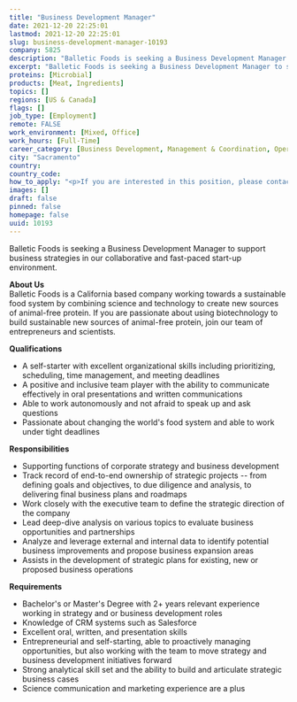 ```yaml
---
title: "Business Development Manager"
date: 2021-12-20 22:25:01
lastmod: 2021-12-20 22:25:01
slug: business-development-manager-10193
company: 5825
description: "Balletic Foods is seeking a Business Development Manager to support business strategies in our collaborative and fast-paced start-up environment.About UsBalletic Foods is a California based company working towards a sustainable food system by combining science and technology to create new sources of animal-free protein. If you are passionate about using biotechnology to build sustainable new sources of animal-free protein, join our team of entrepreneurs and scientists.Qualifications"
excerpt: "Balletic Foods is seeking a Business Development Manager to support business strategies in our collaborative and fast-paced start-up environment.About UsBalletic Foods is a California based company working towards a sustainable food system by combining science and technology to create new sources of animal-free protein. If you are passionate about using biotechnology to build sustainable new sources of animal-free protein, join our team of entrepreneurs and scientists.Qualifications"
proteins: [Microbial]
products: [Meat, Ingredients]
topics: []
regions: [US & Canada]
flags: []
job_type: [Employment]
remote: FALSE
work_environment: [Mixed, Office]
work_hours: [Full-Time]
career_category: [Business Development, Management & Coordination, Operations]
city: "Sacramento"
country: 
country_code: 
how_to_apply: "<p>If you are interested in this position, please contact <a href=\"mailto:careers@balleticfoods.com\">careers@balleticfoods.com</a>.</p>"
images: []
draft: false
pinned: false
homepage: false
uuid: 10193
---
```

Balletic Foods is seeking a Business Development Manager to support
business strategies in our collaborative and fast-paced start-up
environment.

**About Us**\
Balletic Foods is a California based company working towards a
sustainable food system by combining science and technology to create
new sources of animal-free protein. If you are passionate about using
biotechnology to build sustainable new sources of animal-free protein,
join our team of entrepreneurs and scientists.

**Qualifications**

-   A self-starter with excellent organizational skills including
    prioritizing, scheduling, time management, and meeting deadlines
-   A positive and inclusive team player with the ability to communicate
    effectively in oral presentations and written communications
-   Able to work autonomously and not afraid to speak up and ask
    questions
-   Passionate about changing the world's food system and able to work
    under tight deadlines

**Responsibilities**

-   Supporting functions of corporate strategy and business development
-   Track record of end-to-end ownership of strategic projects -- from
    defining goals and objectives, to due diligence and analysis, to
    delivering final business plans and roadmaps
-   Work closely with the executive team to define the strategic
    direction of the company
-   Lead deep-dive analysis on various topics to evaluate business
    opportunities and partnerships
-   Analyze and leverage external and internal data to identify
    potential business improvements and propose business expansion areas
-   Assists in the development of strategic plans for existing, new or
    proposed business operations

**Requirements**

-   Bachelor's or Master's Degree with 2+ years relevant experience
    working in strategy and or business development roles
-   Knowledge of CRM systems such as Salesforce
-   Excellent oral, written, and presentation skills
-   Entrepreneurial and self-starting, able to proactively managing
    opportunities, but also working with the team to move strategy and
    business development initiatives forward
-   Strong analytical skill set and the ability to build and articulate
    strategic business cases
-   Science communication and marketing experience are a plus 
